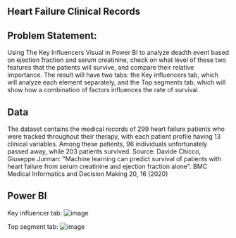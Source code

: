 ## Heart Failure Clinical Records

## Problem Statement:
Using The Key Influencers Visual in Power BI to analyze deadth event based on ejection fraction and serum creatinine, check on what level of these two features that the patients will survive, and compare their relative importance.
The result will have two tabs: the Key influencers tab, which will analyze each element separately, and the Top segments tab, which will show how a combination of factors influences the rate of survival.

## Data
The dataset contains the medical records of 299 heart failure patients who were tracked throughout their therapy, with each patient profile having 13 clinical variables. Among these patients, 96 individuals unfortunately passed away, while 203 patients survived.
Source: Davide Chicco, Giuseppe Jurman: "Machine learning can predict survival of patients with heart failure from serum creatinine and ejection fraction alone". BMC Medical Informatics and Decision Making 20, 16 (2020)

## Power BI
Key influencer tab:
![image](https://github.com/frmee/Heart-Failure-Clinical-Records/assets/105950004/49650fa5-eb64-43e2-9e15-6a392f8268d8)

Top segment tab:
![image](https://github.com/frmee/Heart-Failure-Clinical-Records/assets/105950004/58448d4b-1cb2-4988-ad48-8e1e8cca2d26)
